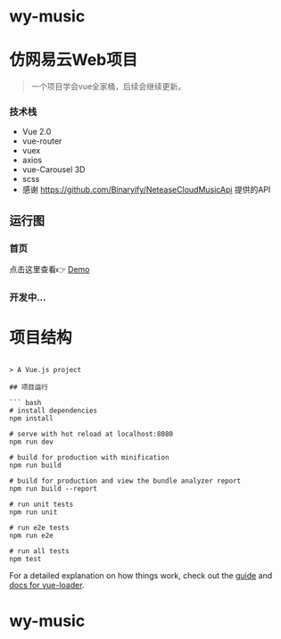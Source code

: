 # wy-music

# 仿网易云Web项目

> 一个项目学会vue全家桶，后续会继续更新。

### 技术栈
* Vue 2.0
* vue-router
* vuex
* axios
* vue-Carousel 3D
* scss
* 感谢 https://github.com/Binaryify/NeteaseCloudMusicApi 提供的API
## 运行图

### 首页
点击这里查看👉 [Demo](https://ibb.co/pz4DL8w)

### 开发中...

# 项目结构

```

> A Vue.js project 

## 项目运行

``` bash
# install dependencies
npm install

# serve with hot reload at localhost:8080
npm run dev

# build for production with minification
npm run build

# build for production and view the bundle analyzer report
npm run build --report

# run unit tests
npm run unit

# run e2e tests
npm run e2e

# run all tests
npm test
```

For a detailed explanation on how things work, check out the [guide](http://vuejs-templates.github.io/webpack/) and [docs for vue-loader](http://vuejs.github.io/vue-loader).
# wy-music
